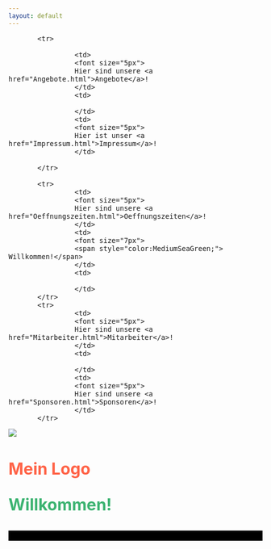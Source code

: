 ```yaml
---
layout: default
---
```

<html>
<head>
</head>
<body>
<font size="3">
<style>
table, th, td {
  border: 1px solid black;
  border-collapse: collapse;
}
th, td {
  padding: 100px;
}
</style>
<table style="border: 10px solid black;">

           <tr>
		                   
                    <td> 	
					<font size="5px">
				    Hier sind unsere <a href="Angebote.html">Angebote</a>!
                    </td>
                    <td>
					
                    </td>
                    <td>
					<font size="5px">
					Hier ist unser <a href="Impressum.html">Impressum</a>!
                    </td>
    
           </tr>
		   
		   <tr>		 
		            <td>
					<font size="5px">
					Hier sind unsere <a href="Oeffnungszeiten.html">Oeffnungszeiten</a>!
					</td>
					<td>
					<font size="7px">
					<span style="color:MediumSeaGreen;"> Willkommen!</span>
					</td>
					<td>
					
					</td>
           </tr>
		   <tr>
		            <td>
					<font size="5px">
					Hier sind unsere <a href="Mitarbeiter.html">Mitarbeiter</a>!
                    </td>
                    <td>
					
                    </td>
                    <td>
					<font size="5px">
					Hier sind unsere <a href="Sponsoren.html">Sponsoren</a>!
                    </td>
		   </tr>

<img src="MeinLogo.png">
<h1> <span style="color:Tomato;"> Mein Logo</span>
<p>
<span style="color:MediumSeaGreen;"> Willkommen!</span>
<p>
</body>
</html>
